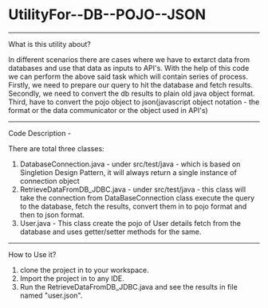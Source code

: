# UtilityFor--DB--POJO--JSON
------------------------------
What is this utility about?

In different scenarios there are cases where we have to extarct data from databases and use that data as inputs to API's.
With the help of this code we can perform the above said task which will contain series of process.
Firstly, we need to prepare our query to hit the database and fetch results.
Secondly, we need to convert the db results to plain old java object format.
Third, have to convert the pojo object to json(javascript object notation - the format or the data communicator or the object used in API's)

------------------------------
Code Description -

There are total three classes:
1. DatabaseConnection.java - under src/test/java - which is based on Singletion Design Pattern, it will always return a single instance of
connection object
2. RetrieveDataFromDB_JDBC.java - under src/test/java - this class will take the connection from DataBaseConnection class execute the query to
the database, fetch the results, convert them in to pojo format and then to json format.
3. User.java - This class create the pojo of User details fetch from the database and uses getter/setter methods for the same.

------------------------------

How to Use it?

1. clone the project in to your workspace.
2. Import the project in to any IDE.
3. Run the RetrieveDataFromDB_JDBC.java and see the results in file named "user.json".

